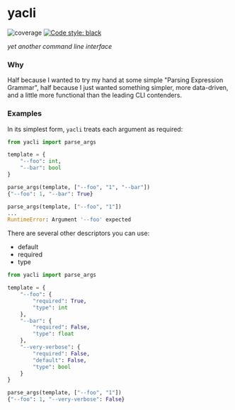 # yacli
![coverage](images/coverage.svg)
[![Code style: black](https://img.shields.io/badge/code%20style-black-000000.svg)](https://github.com/psf/black)

_yet another command line interface_

### Why
Half because I wanted to try my hand at some simple "Parsing Expression Grammar", 
half because I just wanted something simpler, more data-driven, and a little more functional than the leading CLI contenders.

### Examples

In its simplest form, `yacli` treats each argument as required:

```python
from yacli import parse_args

template = {
    "--foo": int,
    "--bar": bool
}

parse_args(template, ["--foo", "1", "--bar"])
{"--foo": 1, "--bar": True}

parse_args(template, ["--foo", "1"])
...
RuntimeError: Argument '--foo' expected
```

There are several other descriptors you can use:
- default
- required
- type

```python
from yacli import parse_args

template = {
    "--foo": {
        "required": True,
        "type": int
    },
    "--bar": {
        "required": False,
        "type": float
    },
    "--very-verbose": {
        "required": False,
        "default": False,
        "type": bool
    }
}

parse_args(template, ["--foo", "1"])
{"--foo": 1, "--very-verbose": False}
```

